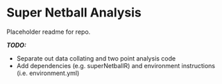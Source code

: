 # Super Netball Analysis

Placeholder readme for repo.

***TODO:***
- Separate out data collating and two point analysis code
- Add dependencies (e.g. superNetballR) and environment instructions (i.e. environment.yml)